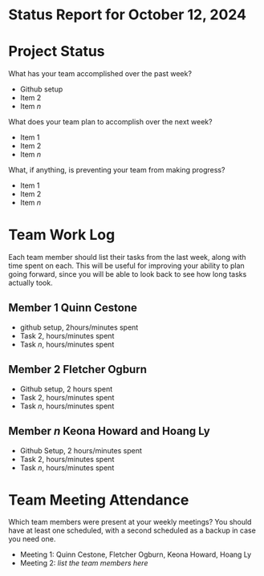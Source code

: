 Status Report for October 12, 2024
===

# Project Status

What has your team accomplished over the past week?
* Github setup
* Item 2
* Item _n_

What does your team plan to accomplish over the next week?
* Item 1
* Item 2
* Item _n_

What, if anything, is preventing your team from making progress?
* Item 1
* Item 2
* Item _n_

# Team Work Log

Each team member should list their tasks from the last week, along with time spent on each. This will be useful for improving your ability to plan going forward, since you will be able to look back to see how long tasks actually took.

## Member 1 Quinn Cestone

* github setup, 2hours/minutes spent
* Task 2, hours/minutes spent
* Task _n_, hours/minutes spent

## Member 2 Fletcher Ogburn

* Github setup, 2 hours spent
* Task 2, hours/minutes spent
* Task _n_, hours/minutes spent

## Member _n_ Keona Howard and Hoang Ly

* Github Setup, 2 hours/minutes spent
* Task 2, hours/minutes spent
* Task _n_, hours/minutes spent

# Team Meeting Attendance

Which team members were present at your weekly meetings? You should have at least one scheduled, with a second scheduled as a backup in case you need one.

* Meeting 1: Quinn Cestone, Fletcher Ogburn, Keona Howard, Hoang Ly
* Meeting 2: _list the team members here_

